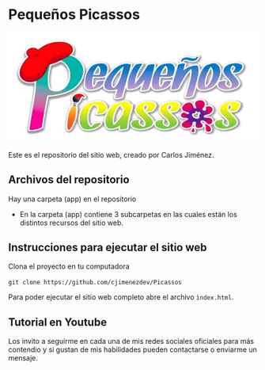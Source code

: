 # Pequeños Picassos

![Sitio web creado con Bootstrap 5](./app/img/logo.png)

Este es el repositorio del sitio web, creado por Carlos Jiménez.

## Archivos del repositorio

Hay una carpeta (app) en el repositorio
- En la carpeta (app) contiene 3 subcarpetas en las cuales están los distintos recursos del sitio web. 

## Instrucciones para ejecutar el sitio web

Clona el proyecto en tu computadora

`git clone https://github.com/cjimenezdev/Picassos`

Para poder ejecutar el sitio web completo abre el archivo `ìndex.html`.


## Tutorial en Youtube

Los invito a seguirme en cada una de mis redes sociales oficiales para más contendio y si gustan de mis habilidades pueden contactarse o enviarme un mensaje.

